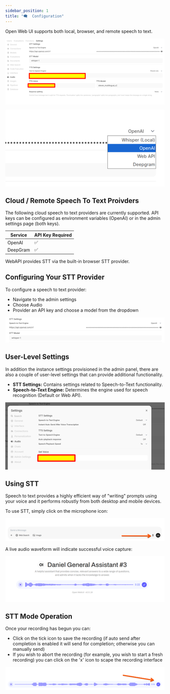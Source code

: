 ```yaml
---
sidebar_position: 1
title: "🗨️  Configuration"
---
```


Open Web UI supports both local, browser, and remote speech to text.

![alt text](../../../static/images/tutorials/stt/image.png)

![alt text](../../../static/images/tutorials/stt/stt-providers.png)

## Cloud / Remote Speech To Text Proivders

The following cloud speech to text providers are currently supported. API keys can be configured as environment variables (OpenAI) or in the admin settings page (both keys).

 | Service  | API Key Required |
 | ------------- | ------------- |
 | OpenAI  | ✅ |
 | DeepGram  | ✅ |

 WebAPI provides STT via the built-in browser STT provider.

## Configuring Your STT Provider

To configure a speech to text provider:

- Navigate to the admin settings  
- Choose Audio
- Provider an API key and choose a model from the dropdown  

![alt text](../../../static/images/tutorials/stt/stt-config.png)

## User-Level Settings

In addition the instance settings provisioned in the admin panel, there are also a couple of user-level settings that can provide additional functionality.

*   **STT Settings:** Contains settings related to Speech-to-Text functionality.
*   **Speech-to-Text Engine:** Determines the engine used for speech recognition (Default or Web API).
 

![alt text](../../../static/images/tutorials/stt/user-settings.png)

## Using STT

Speech to text provides a highly efficient way of "writing" prompts using your voice and it performs robustly from both desktop and mobile devices.

To use STT, simply click on the microphone icon:

![alt text](../../../static/images/tutorials/stt/stt-operation.png)

A live audio waveform will indicate successful voice capture:

![alt text](../../../static/images/tutorials/stt/stt-in-progress.png)

## STT Mode Operation

Once your recording has begun you can:

- Click on the tick icon to save the recording (if auto send after completion is enabled it will send for completion; otherwise you can manually send)
- If you wish to abort the recording (for example, you wish to start a fresh recording) you can click on the 'x' icon to scape the recording interface

![alt text](../../../static/images/tutorials/stt/endstt.png)

